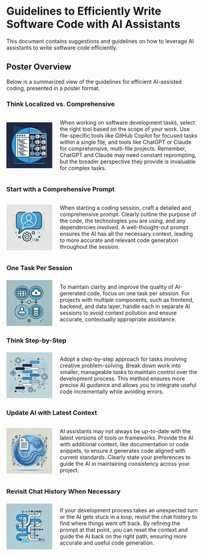 # Guidelines to Efficiently Write Software Code with AI Assistants

This document contains suggestions and guidelines on how to leverage AI assistants to write software code efficiently.

## Poster Overview

Below is a summarized view of the guidelines for efficient AI-assisted coding, presented in a poster format.

### Think Localized vs. Comprehensive

<div style="display: flex; align-items: center;">
    <img src="images/Think%20Comprehensive%20vs%20Local.png" alt="Think Comprehensive vs Local" style="width: 120px; margin-right: 20px;">
    <p>When working on software development tasks, select the right tool based on the scope of your work. Use file-specific tools like GitHub Copilot for focused tasks within a single file, and tools like ChatGPT or Claude for comprehensive, multi-file projects. Remember, ChatGPT and Claude may need constant reprompting, but the broader perspective they provide is invaluable for complex tasks.</p>
</div>

### Start with a Comprehensive Prompt

<div style="display: flex; align-items: center;">
    <img src="images/Start%20with%20a%20Comprehensive%20Prompt.png" alt="Start with a Comprehensive Prompt" style="width: 120px; margin-right: 20px;">
    <p>When starting a coding session, craft a detailed and comprehensive prompt. Clearly outline the purpose of the code, the technologies you are using, and any dependencies involved. A well-thought-out prompt ensures the AI has all the necessary context, leading to more accurate and relevant code generation throughout the session.</p>
</div>

### One Task Per Session

<div style="display: flex; align-items: center;">
    <img src="images/One%20Task%20Per%20Session.png" alt="One Task Per Session" style="width: 120px; margin-right: 20px;">
    <p>To maintain clarity and improve the quality of AI-generated code, focus on one task per session. For projects with multiple components, such as frontend, backend, and data layer, handle each in separate AI sessions to avoid context pollution and ensure accurate, contextually appropriate assistance.</p>
</div>

### Think Step-by-Step

<div style="display: flex; align-items: center;">
    <img src="images/Think%20Step-by-Step.png" alt="Think Step-by-Step" style="width: 120px; margin-right: 20px;">
    <p>Adopt a step-by-step approach for tasks involving creative problem-solving. Break down work into smaller, manageable tasks to maintain control over the development process. This method ensures more precise AI guidance and allows you to integrate useful code incrementally while avoiding errors.</p>
</div>

### Update AI with Latest Context

<div style="display: flex; align-items: center;">
    <img src="images/Update%20AI%20with%20Latest%20Context.png" alt="Update AI with Latest Context" style="width: 120px; margin-right: 20px;">
    <p>AI assistants may not always be up-to-date with the latest versions of tools or frameworks. Provide the AI with additional context, like documentation or code snippets, to ensure it generates code aligned with current standards. Clearly state your preferences to guide the AI in maintaining consistency across your project.</p>
</div>

### Revisit Chat History When Necessary

<div style="display: flex; align-items: center;">
    <img src="images/Revisit%20Chat%20History%20When%20Necessary.png" alt="Revisit Chat History When Necessary" style="width: 120px; margin-right: 20px;">
    <p>If your development process takes an unexpected turn or the AI gets stuck in a loop, revisit the chat history to find where things went off track. By refining the prompt at that point, you can reset the context and guide the AI back on the right path, ensuring more accurate and useful code generation.</p>
</div>
